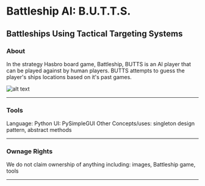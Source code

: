 # Battleship AI: B.U.T.T.S.
## Battleships Using Tactical Targeting Systems

### About
In the strategy Hasbro board game, Battleship, BUTTS is an AI player that can be played against by human players. BUTTS attempts to guess the player's ships locations based on it's past games. 

![alt text](https://github.com/misslame/BattleShipAIBUTTS/blob/main/assets/screenshot.PNG?raw=true)

----------------------------------------------------------
### Tools
Language: Python
UI: PySimpleGUI
Other Concepts/uses: singleton design pattern, abstract methods

----------------------------------------------------------
### Ownage Rights
We do not claim ownership of anything including: images, Battleship game, tools

---------------------------------------------------------

